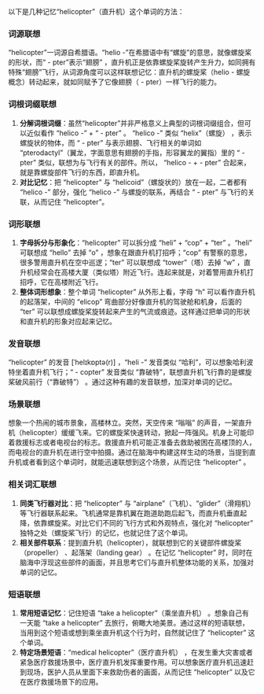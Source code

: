 以下是几种记忆“helicopter”（直升机）这个单词的方法：

### 词源联想
“helicopter”一词源自希腊语。“helio -”在希腊语中有“螺旋”的意思，就像螺旋桨的形状，而“ - pter”表示“翅膀” ，直升机正是依靠螺旋桨旋转产生升力，如同拥有特殊“翅膀”飞行，从词源角度可以这样联想记忆：直升机的螺旋桨（helio - 螺旋概念）转动起来，就如同赋予了它像翅膀（ - pter）一样飞行的能力。 

### 词根词缀联想
1. **分解词根词缀**：虽然“helicopter”并非严格意义上典型的词根词缀组合，但可以近似看作 “helico -” + “ - pter” 。 “helico -” 类似 “helix”（螺旋） ，表示螺旋状的物体，而 “ - pter” 与表示翅膀、飞行相关的单词如 “pterodactyl”（翼龙，字面意思有翅膀的手指，形容翼龙的翼指）里的 “ - pter” 类似，联想为与飞行有关的部件。所以， “helico - + - pter” 合起来，就是靠螺旋部件飞行的东西，即直升机。
2. **对比记忆**：把 “helicopter” 与 “helicoid”（螺旋状的）放在一起，二者都有 “helico -” 部分，强化 “helico -” 与螺旋的联系，再结合 “ - pter” 与飞行的关联，从而记住 “helicopter”。

### 词形联想
1. **字母拆分与形象化**：“helicopter” 可以拆分成 “heli” + “cop” + “ter” 。“heli” 可联想成 “hello” 去掉 “o” ，想象在跟直升机打招呼；“cop” 有警察的意思，很多警用直升机在空中巡逻；“ter” 可以联想成 “tower”（塔）去掉 “w” ，直升机经常会在高楼大厦（类似塔）附近飞行。连起来就是，对着警用直升机打招呼，它在高楼附近飞行。
2. **整体词形想象**：整个单词 “helicopter” 从外形上看，字母 “h” 可以看作直升机的起落架，中间的 “elicop” 弯曲部分好像直升机的驾驶舱和机身，后面的 “ter” 可以联想成螺旋桨旋转起来产生的气流或痕迹。这样通过把单词的形状和直升机的形象对应起来记忆。

### 发音联想
“helicopter” 的发音 [ˈhelɪkɒptə(r)] ，“heli -” 发音类似 “哈利”，可以想象哈利波特坐着直升机飞行；“ - copter” 发音类似 “靠破特”，联想直升机飞行靠的是螺旋桨破风前行（“靠破特”） 。通过这种有趣的发音联想，加深对单词的记忆。

### 场景联想
想象一个热闹的城市景象，高楼林立。突然，天空传来 “嗡嗡” 的声音，一架直升机（helicopter）缓缓飞来。它的螺旋桨快速转动，掀起一阵强风。机身上可能印着救援标志或者电视台的标志。救援直升机可能正准备去救助被困在高楼顶的人，而电视台的直升机在进行空中拍摄。通过在脑海中构建这样生动的场景，当提到直升机或者看到这个单词时，就能迅速联想到这个场景，从而记住 “helicopter” 。

### 相关词汇联想
1. **同类飞行器对比**：把 “helicopter” 与 “airplane”（飞机）、“glider”（滑翔机）等飞行器联系起来。飞机通常是靠机翼在跑道助跑后起飞，而直升机垂直起降，依靠螺旋桨。对比它们不同的飞行方式和外观特点，强化对 “helicopter” 独特之处（螺旋桨飞行）的记忆，也就记住了这个单词。
2. **相关部件联系**：提到直升机（helicopter），就联想到它的关键部件螺旋桨（propeller） 、起落架（landing gear） 。在记忆 “helicopter” 时，同时在脑海中浮现这些部件的画面，并且思考它们与直升机整体功能的关系，加强对单词的记忆。

### 短语联想
1. **常用短语记忆**：记住短语 “take a helicopter”（乘坐直升机） 。想象自己有一天能 “take a helicopter” 去旅行，俯瞰大地美景。通过这样的短语联想，当用到这个短语或想到乘坐直升机这个行为时，自然就记住了 “helicopter” 这个单词。
2. **特定场景短语**：“medical helicopter”（医疗直升机） ，在发生重大灾害或者紧急医疗救援场景中，医疗直升机发挥重要作用。可以想象医疗直升机迅速赶到现场，医护人员从里面下来救助伤者的画面，从而记住 “helicopter” 以及它在医疗救援场景下的应用。 